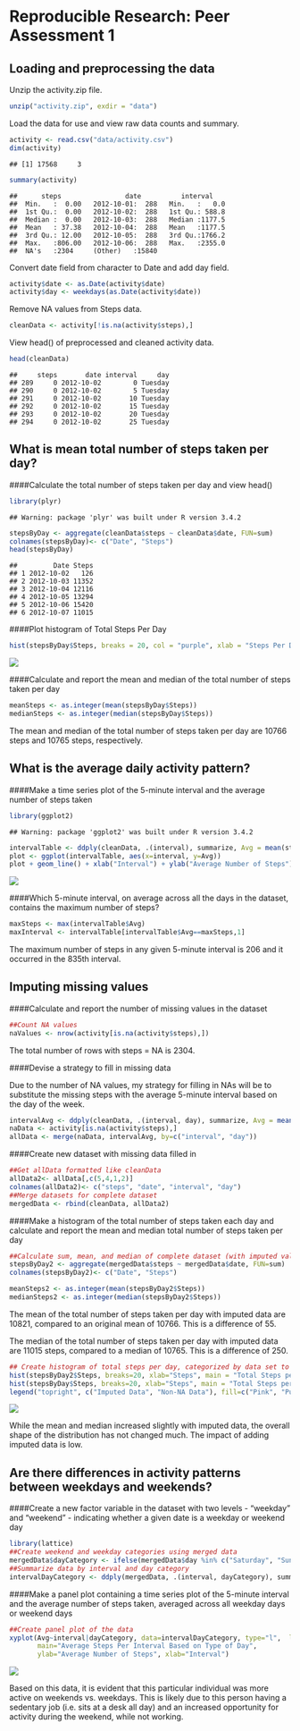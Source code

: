 # Reproducible Research: Peer Assessment 1

## Loading and preprocessing the data
Unzip the activity.zip file.

```r
unzip("activity.zip", exdir = "data")
```
Load the data for use and view raw data counts and summary.

```r
activity <- read.csv("data/activity.csv")
dim(activity)
```

```
## [1] 17568     3
```

```r
summary(activity)
```

```
##      steps                date          interval     
##  Min.   :  0.00   2012-10-01:  288   Min.   :   0.0  
##  1st Qu.:  0.00   2012-10-02:  288   1st Qu.: 588.8  
##  Median :  0.00   2012-10-03:  288   Median :1177.5  
##  Mean   : 37.38   2012-10-04:  288   Mean   :1177.5  
##  3rd Qu.: 12.00   2012-10-05:  288   3rd Qu.:1766.2  
##  Max.   :806.00   2012-10-06:  288   Max.   :2355.0  
##  NA's   :2304     (Other)   :15840
```
Convert date field from character to Date and add day field.

```r
activity$date <- as.Date(activity$date)
activity$day <- weekdays(as.Date(activity$date))
```
Remove NA values from Steps data.

```r
cleanData <- activity[!is.na(activity$steps),]
```
View head() of preprocessed and cleaned activity data.

```r
head(cleanData)
```

```
##     steps       date interval     day
## 289     0 2012-10-02        0 Tuesday
## 290     0 2012-10-02        5 Tuesday
## 291     0 2012-10-02       10 Tuesday
## 292     0 2012-10-02       15 Tuesday
## 293     0 2012-10-02       20 Tuesday
## 294     0 2012-10-02       25 Tuesday
```

## What is mean total number of steps taken per day?
####Calculate the total number of steps taken per day and view head()

```r
library(plyr)
```

```
## Warning: package 'plyr' was built under R version 3.4.2
```

```r
stepsByDay <- aggregate(cleanData$steps ~ cleanData$date, FUN=sum)
colnames(stepsByDay)<- c("Date", "Steps")
head(stepsByDay)
```

```
##         Date Steps
## 1 2012-10-02   126
## 2 2012-10-03 11352
## 3 2012-10-04 12116
## 4 2012-10-05 13294
## 5 2012-10-06 15420
## 6 2012-10-07 11015
```
####Plot histogram of Total Steps Per Day

```r
hist(stepsByDay$Steps, breaks = 20, col = "purple", xlab = "Steps Per Day", main = "Total Steps Per Day")
```

![](PA1_template_files/figure-html/total_steps_per_day_histogram-1.png)<!-- -->

####Calculate and report the mean and median of the total number of steps taken per day

```r
meanSteps <- as.integer(mean(stepsByDay$Steps))
medianSteps <- as.integer(median(stepsByDay$Steps))
```
The mean and median of the total number of steps taken per day are 10766 steps and 10765 steps, respectively.

## What is the average daily activity pattern?
####Make a time series plot of the 5-minute interval and the average number of steps taken

```r
library(ggplot2)
```

```
## Warning: package 'ggplot2' was built under R version 3.4.2
```

```r
intervalTable <- ddply(cleanData, .(interval), summarize, Avg = mean(steps))
plot <- ggplot(intervalTable, aes(x=interval, y=Avg))
plot + geom_line() + xlab("Interval") + ylab("Average Number of Steps") + ggtitle("Average Number of Steps Per Interval") + theme(plot.title = element_text(hjust=.5)) 
```

![](PA1_template_files/figure-html/avg_daily_activity_time_series-1.png)<!-- -->

####Which 5-minute interval, on average across all the days in the dataset, contains the maximum number of steps?

```r
maxSteps <- max(intervalTable$Avg)
maxInterval <- intervalTable[intervalTable$Avg==maxSteps,1]
```
The maximum number of steps in any given 5-minute interval is 206 and it occurred in the 835th interval.

## Imputing missing values
####Calculate and report the number of missing values in the dataset

```r
##Count NA values
naValues <- nrow(activity[is.na(activity$steps),])
```
The total number of rows with steps = NA is 2304.

####Devise a strategy to fill in missing data

Due to the number of NA values, my strategy for filling in NAs will be to substitute the missing steps with the average 5-minute interval based on the day of the week.

```r
intervalAvg <- ddply(cleanData, .(interval, day), summarize, Avg = mean(steps))
naData <- activity[is.na(activity$steps),]
allData <- merge(naData, intervalAvg, by=c("interval", "day"))
```
####Create new dataset with missing data filled in

```r
##Get allData formatted like cleanData
allData2<- allData[,c(5,4,1,2)]
colnames(allData2)<- c("steps", "date", "interval", "day")
##Merge datasets for complete dataset
mergedData <- rbind(cleanData, allData2)
```
####Make a histogram of the total number of steps taken each day and calculate and report the mean and median total number of steps taken per day

```r
##Calculate sum, mean, and median of complete dataset (with imputed values)
stepsByDay2 <- aggregate(mergedData$steps ~ mergedData$date, FUN=sum)
colnames(stepsByDay2)<- c("Date", "Steps")

meanSteps2 <- as.integer(mean(stepsByDay2$Steps))
medianSteps2 <- as.integer(median(stepsByDay2$Steps))
```
The mean of the total number of steps taken per day with imputed data are 10821, compared to an original mean of 10766. This is a difference of 55. 

The median of the total number of steps taken per day with imputed data are 11015 steps, compared to a median of 10765. This is a difference of 250.


```r
## Create histogram of total steps per day, categorized by data set to show impact
hist(stepsByDay2$Steps, breaks=20, xlab="Steps", main = "Total Steps per Day with NAs Fixed", col="Pink")
hist(stepsByDay$Steps, breaks=20, xlab="Steps", main = "Total Steps per Day with NAs Fixed", col="Purple", add=T)
legend("topright", c("Imputed Data", "Non-NA Data"), fill=c("Pink", "Purple"))
```

![](PA1_template_files/figure-html/imputed_data_histogram-1.png)<!-- -->

While the mean and median increased slightly with imputed data, the overall shape of the distribution has not changed much. The impact of adding imputed data is low.

## Are there differences in activity patterns between weekdays and weekends?
####Create a new factor variable in the dataset with two levels - “weekday” and “weekend” - indicating whether a given date is a weekday or weekend day

```r
library(lattice)
##Create weekend and weekday categories using merged data
mergedData$dayCategory <- ifelse(mergedData$day %in% c("Saturday", "Sunday"), "Weekend", "Weekday")
##Summarize data by interval and day category
intervalDayCategory <- ddply(mergedData, .(interval, dayCategory), summarize, Avg = mean(steps))
```
####Make a panel plot containing a time series plot of the 5-minute interval and the average number of steps taken, averaged across all weekday days or weekend days

```r
##Create panel plot of the data
xyplot(Avg~interval|dayCategory, data=intervalDayCategory, type="l",  layout = c(1,2),
       main="Average Steps Per Interval Based on Type of Day", 
       ylab="Average Number of Steps", xlab="Interval")
```

![](PA1_template_files/figure-html/weekend_weekday_time_series-1.png)<!-- -->

Based on this data, it is evident that this particular individual was more active on weekends vs. weekdays. This is likely due to this person having a sedentary job (i.e. sits at a desk all day) and an increased opportunity for activity during the weekend, while not working.
